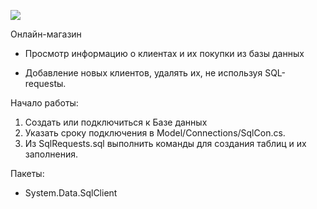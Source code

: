![](shopOnline.png)

Онлайн-магазин
* Просмотр информацию о клиентах и их покупки из базы данных

* Добавление новых клиентов, удалять их, не используя SQL-requestы.

Начало работы:
1. Создать или подключиться к Базе данных
2. Указать сроку подключения в Model/Connections/SqlCon.cs.
3. Из SqlRequests.sql выполнить команды для создания таблиц и их заполнения.

Пакеты:
* System.Data.SqlClient